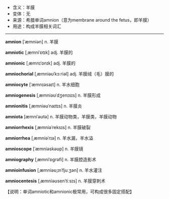 - <span class="definition">含义：羊膜</span>
- <span class="definition">变体：无</span>
- <span class="definition">来源：希腊单词amnion（意为membrane around the fetus，即羊膜）</span>
- <span class="definition">用途：构成羊膜相关词汇</span>


---


<span class="vocabulary">**amnion**</span> [ˈæmniən] n. 羊膜

<span class="vocabulary">**amniotic**</span> [ˌæmniˈɒtɪk] adj. 羊膜的

<span class="vocabulary">**amnionic**</span> [ˌæmnɪˈɒnɪk] adj. 羊膜的

<span class="vocabulary">**amniochorial**</span> [ˌæmniəʊˈkɔːriəl] adj. 羊膜绒（毛）膜的

<span class="vocabulary">**amniocyte**</span> [ˈæmnɪəsaɪt] n. 羊水细胞

<span class="vocabulary">**amniogenesis**</span> [ˌæmniəʊˈdʒenɪsɪs] n. 羊膜形成

<span class="vocabulary">**amnionitis**</span> [ˌæmniəʊˈnaɪtɪs] n. 羊膜炎

<span class="vocabulary">**amniota**</span> [æmniˈəʊtə] n. 羊膜动物类，羊膜类，羊膜动物

<span class="vocabulary">**amniorrhexis**</span> [ˌæmniəˈreksɪs] n. 羊膜破裂

<span class="vocabulary">**amniorrhea**</span> [ˌæmniəˈrɪə] n. 羊水漏，羊水溢

<span class="vocabulary">**amnioscope**</span> [ˈæmniəskəʊp] n. 羊膜镜

<span class="vocabulary">**amniography**</span> [ˌæmniˈɒgrəfi] n. 羊膜腔造影术

<span class="vocabulary">**amnioinfusion**</span> [ˌæmniəʊˌɪnˈfjuːʒən] n. 羊水灌注

<span class="vocabulary">**amniocentesis**</span> [ˌæmniəʊsenˈtiːsɪs] n. 羊膜穿刺术

【说明：单词amniotic和amnionic极常用，可构成很多固定搭配】
